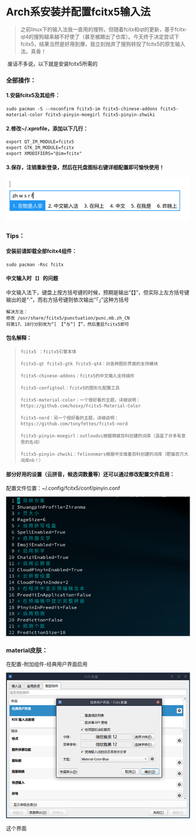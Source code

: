 # Arch系安装并配置fcitx5输入法

> ​		之前linux下的输入法我一直用的搜狗，但随着fcitx和qt的更新，基于fcitx-qt4的搜狗越来越不好使了（甚至被踢出了仓库）。今天终于决定尝试下fcitx5，结果当然是好用到爆，我立刻抛弃了搜狗转投了fcitx5的原生输入法。真香！

​		废话不多说，以下就是安装fcitx5所需的
### 全部操作：

#### 1.安装fcitx5及其组件：

```shell
sudo pacman -S --noconfirm fcitx5-im fcitx5-chinese-addons fcitx5-material-color fcitx5-pinyin-moegirl fcitx5-pinyin-zhwiki
```

#### 2.修改~/.xprofile，添加以下几行：

```shell
export QT_IM_MODULE=fcitx5
export GTK_IM_MODULE=fcitx
export XMODIFIERS="@im=fcitx"
```

#### 3.保存，注销重新登录，然后在托盘图标右键详细配置即可愉快使用！

![](/pic/2.1.png)



### Tips：

#### 安装前请卸载全部fcitx4组件：

```shell
sudo pacman -Rsc fcitx
```

#### 中文输入时 `【】` 的问题 
中文输入法下，键盘上按方括号键的时候，预期是输出“【】”，但实际上左方括号键输出的是“·”，而右方括号键则依次输出“「」”这种方括号 
```shell
解决方法：
修改 /usr/share/fcitx5/punctuation/punc.mb.zh_CN
将第17、18行分别改为“[ 【”与“] 】”，然后重启fcitx5即可
```


#### 包名解释：

> ```
> fcitx5 ：fcitx5引擎本体
> 
> fcitx5-qt fcitx5-gtk fcitx5-qt4：对各种图形界面的支持模块
> 
> fcitx5-chinese-addons：fcitx5的中文输入支持插件
> 
> fcitx5-configtool：fcitx5的图形化配置工具
> 
> fcitx5-material-color：一个很好看的主题，详细说明：https://github.com/hosxy/Fcitx5-Material-Color
>
> fcitx5-nord：另一个很好看的主题，详细说明：https://github.com/tonyfettes/fcitx5-nord
> 
> fcitx5-pinyin-moegirl：outloudvi根据萌娘百科创建的词库（涵盖了许多有意思的名词）
> 
> fcitx5-pinyin-zhwiki：felixonmars根据中文维基百科创建的词库（肥猫百万大词库nb！）
> ```

#### 部分好用的设置（云拼音，候选词数量等）还可以通过修改配置文件启用：

配置文件位置：~/.config/fcitx5/conf/pinyin.conf 

![](/pic/2.2.png)

### material皮肤：

在配置-附加组件-经典用户界面启用

![](/pic/2.3.png)


这个界面